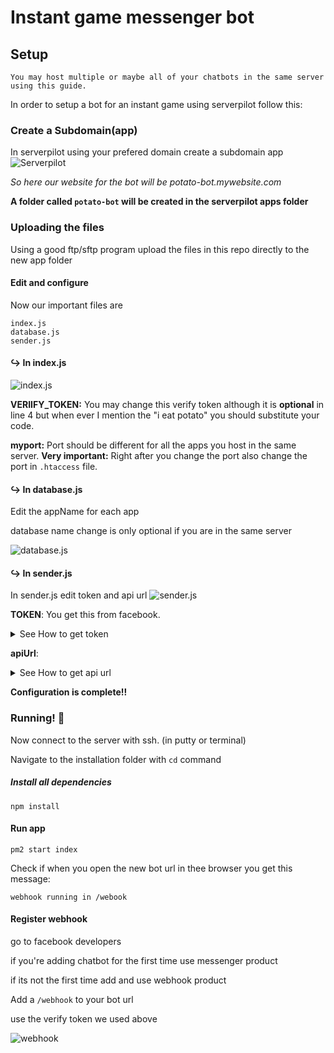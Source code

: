 # Instant game messenger bot

## Setup

    You may host multiple or maybe all of your chatbots in the same server using this guide.

In order to setup a bot for an instant game using serverpilot follow this:

### Create a Subdomain(app)

In serverpilot using your prefered domain create a subdomain app
![Serverpilot](https://i.imgur.com/gUbSmL2.png)

*So here our website for the bot will be potato-bot.mywebsite.com*

**A folder called `potato-bot` will be created in the serverpilot apps folder**

### Uploading the files

Using a good ftp/sftp program upload the files in this repo directly to the new app folder

#### Edit and configure

Now our important files are 

    index.js
    database.js
    sender.js

#### ↪️ In index.js
![index.js](https://i.imgur.com/cWUBF1q.png)

**VERIIFY_TOKEN:**
You may change this verify token although it is **optional** in line 4 but when ever I mention the "i eat potato" you should substitute your code.

**myport:**
Port should be different for all the apps you host in the same server.
 **Very important:** Right after you change the port also change the port in `.htaccess` file.



#### ↪️ In database.js

Edit the appName for each app

database name change is only optional if you are in the same server

![database.js](https://i.imgur.com/wuhwmJ8.png)

#### ↪️ In sender.js

In sender.js edit token and api url
![sender.js](https://i.imgur.com/JjqOByX.png)

**TOKEN**:
You get this from facebook.
<details>
  <summary>See How to get token</summary>

  ![token](https://i.imgur.com/jDsP5cB.png)
</details>

**apiUrl**:
<details>
  <summary>See How to get api url</summary>

If your admin panel installation is at

`https://website.com/game`

then your apiUrl is:

`https://website.com/game/api/apps`
</details>

**Configuration is complete!!**


### Running! :rocket:

Now connect to the server with ssh. (in putty or terminal)

Navigate to the installation folder with `cd` command

##### Install all dependencies

```
npm install
```

####  Run app

```
pm2 start index
```


Check if when you open the new bot url in thee browser you get this message:
```
webhook running in /webook
```

#### Register webhook

go to facebook developers

if you're adding chatbot for the first time use messenger product

if its not the first time add and use webhook product

Add a `/webhook` to your bot url 

use the verify token we used above

![webhook](https://i.imgur.com/CLLiuyn.png)